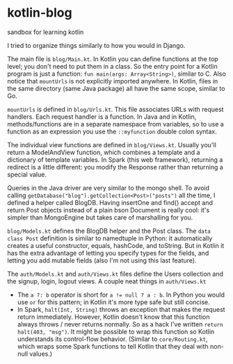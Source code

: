 # kotlin-blog
sandbox for learning kotlin

I tried to organize things similarly to how you would in Django.

The main file is `blog/Main.kt`.  In Kotlin you can define functions at the top level; you don't need to put them in a class.  So the entry point for a Kotlin program is just a function: `fun main(args: Array<String>)`, similar to C.  Also notice that `mountUrls` is not explicitly imported anywhere.  In Kotlin, files in the same directory (same Java package) all have the same scope, similar to Go.

`mountUrls` is defined in `blog/Urls.kt`.  This file associates URLs with request handlers.  Each request handler is a function.  In Java and in Kotlin, methods/functions are in a separate namespace from variables, so to use a function as an expression you use the `::myfunction` double colon syntax.

The individual view functions are defined in `blog/Views.kt`.  Usually you'll return a ModelAndView function, which combines a template and a dictionary of template variables.  In Spark (this web framework), returning a redirect is a little different: you modify the Response rather than returning a special value. 

Queries in the Java driver are very similar to the mongo shell.  To avoid calling `getDatabase("blog").getCollection<Post>("posts")` all the time, I defined a helper called BlogDB.  Having insertOne and find() accept and return Post objects instead of a plain bson Document is really cool: it's simpler than MongoEngine but takes care of marshalling for you.

`blog/Models.kt` defines the BlogDB helper and the Post class.  The `data class Post` definition is similar to namedtuple in Python: it automatically creates a useful constructor, equals, hashCode, and toString.   But in Kotlin it has the extra advantage of letting you specify types for the fields, and letting you add mutable fields (also I'm not using this last feature).

The `auth/Models.kt` and `auth/Views.kt` files define the Users collection and the signup, login, logout views.  A couple neat things in `auth/Views.kt`
- The `a ?: b` operator is short for `a != null ? a : b`.  In Python you would use `or` for this pattern; in Kotlin it's more type safe but still concise.
- In Spark, `halt(Int, String)` throws an exception that makes the request return immediately.  However, Kotlin doesn't know that this function always throws / never returns normally.  So as a hack I've written `return halt(403, "msg")`.  It might be possible to wrap this function so Kotlin understands its control-flow behavior.  (Similar to `core/Routing.kt`, which wraps some Spark functions to tell Kotlin that they deal with non-null values.)
